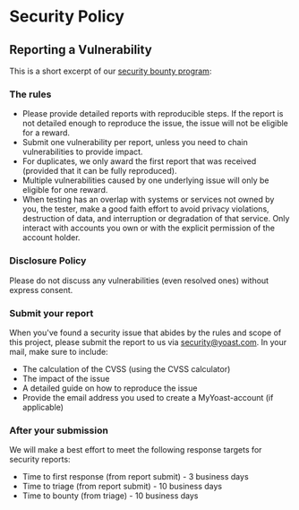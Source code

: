 # Security Policy

## Reporting a Vulnerability

This is a short excerpt of our [security bounty program](https://yoast.com/security-program/):

### The rules
- Please provide detailed reports with reproducible steps. If the report is not detailed enough to reproduce the issue, the issue will not be eligible for a reward.
- Submit one vulnerability per report, unless you need to chain vulnerabilities to provide impact.
- For duplicates, we only award the first report that was received (provided that it can be fully reproduced).
- Multiple vulnerabilities caused by one underlying issue will only be eligible for one reward.
- When testing has an overlap with systems or services not owned by you, the tester, make a good faith effort to avoid privacy violations, destruction of data, and interruption or degradation of that service. Only interact with accounts you own or with the explicit permission of the account holder.

### Disclosure Policy
Please do not discuss any vulnerabilities (even resolved ones) without express consent.

### Submit your report
When you've found a security issue that abides by the rules and scope of this project, please submit the report to us via security@yoast.com. In your mail, make sure to include:

- The calculation of the CVSS (using the CVSS calculator)
- The impact of the issue
- A detailed guide on how to reproduce the issue
- Provide the email address you used to create a MyYoast-account (if applicable)

### After your submission
We will make a best effort to meet the following response targets for security reports:

- Time to first response (from report submit) - 3 business days
- Time to triage (from report submit) - 10 business days
- Time to bounty (from triage) - 10 business days